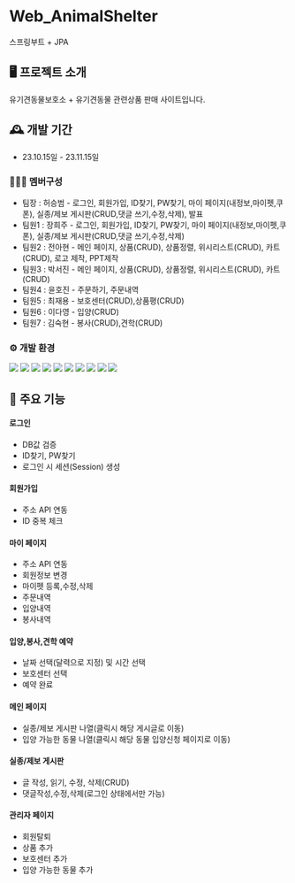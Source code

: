 # Web_AnimalShelter

스프링부트 + JPA

## 🖥️ 프로젝트 소개
유기견동물보호소 + 유기견동물 관련상품 판매 사이트입니다.
<br>

## 🕰️ 개발 기간
* 23.10.15일 - 23.11.15일

### 🧑‍🤝‍🧑 멤버구성
 - 팀장  : 허승범 - 로그인, 회원가입, ID찾기, PW찾기, 마이 페이지(내정보,마이펫,쿠폰), 실종/제보 게시판(CRUD,댓글 쓰기,수정,삭제), 발표
 - 팀원1 : 장희주 - 로그인, 회원가입, ID찾기, PW찾기, 마이 페이지(내정보,마이펫,쿠폰), 실종/제보 게시판(CRUD,댓글 쓰기,수정,삭제)
 - 팀원2 : 전아현 - 메인 페이지, 상품(CRUD), 상품정렬, 위시리스트(CRUD), 카트(CRUD), 로고 제작, PPT제작
 - 팀원3 : 박서진 - 메인 페이지, 상품(CRUD), 상품정렬, 위시리스트(CRUD), 카트(CRUD)
 - 팀원4 : 윤호진 - 주문하기, 주문내역
 - 팀원5 : 최재용 - 보호센터(CRUD),상품평(CRUD)
 - 팀원6 : 이다영 - 입양(CRUD)
 - 팀원7 : 김숙현 - 봉사(CRUD),견학(CRUD)

### ⚙️ 개발 환경
<img src="https://img.shields.io/badge/java-007396?style=for-the-badge&logo=java&logoColor=white">
<img src="https://img.shields.io/badge/html5-E34F26?style=for-the-badge&logo=html5&logoColor=white">
<img src="https://img.shields.io/badge/css-1572B6?style=for-the-badge&logo=css3&logoColor=white">
<img src="https://img.shields.io/badge/javascript-F7DF1E?style=for-the-badge&logo=javascript&logoColor=black">
<img src="https://img.shields.io/badge/jquery-0769AD?style=for-the-badge&logo=jquery&logoColor=white">
<img src="https://img.shields.io/badge/oracle-F80000?style=for-the-badge&logo=oracle&logoColor=white">
<img src="https://img.shields.io/badge/springboot-6DB33F?style=for-the-badge&logo=springboot&logoColor=white">
<img src="https://img.shields.io/badge/bootstrap-7952B3?style=for-the-badge&logo=bootstrap&logoColor=white">
<img src="https://img.shields.io/badge/github-181717?style=for-the-badge&logo=github&logoColor=white">
<img src="https://img.shields.io/badge/gradle-02303A?style=for-the-badge&logo=gradle&logoColor=white">


## 📌 주요 기능
#### 로그인
- DB값 검증
- ID찾기, PW찾기
- 로그인 시 세션(Session) 생성

#### 회원가입
- 주소 API 연동
- ID 중복 체크

#### 마이 페이지
- 주소 API 연동
- 회원정보 변경
- 마이펫 등록,수정,삭제
- 주문내역
- 입양내역
- 봉사내역

#### 입양,봉사,견학 예약
- 날짜 선택(달력으로 지정) 및 시간 선택
- 보호센터 선택
- 예약 완료

#### 메인 페이지
- 실종/제보 게시판 나열(클릭시 해당 게시글로 이동)
- 입양 가능한 동물 나열(클릭시 해당 동물 입양신청 페이지로 이동)

#### 실종/제보 게시판
- 글 작성, 읽기, 수정, 삭제(CRUD)
- 댓글작성,수정,삭제(로그인 상태에서만 가능)

#### 관리자 페이지 
- 회원탈퇴
- 상품 추가
- 보호센터 추가
- 입양 가능한 동물 추가
